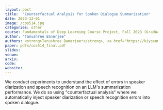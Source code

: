 ```yaml
---
layout: post
title:  "Counterfactual Analysis for Spoken Dialogue Summarization"
date: 2023-12-01
image: /cos514.jpg
categories: other
course: Fundamentals of Deep Learning Course Project, Fall 2023 (Graduate Course)
author: "Tanushree Banerjee"
authors: <strong>Tanushree Banerjee*</strong>, <a href="https://kiyosumaeda.github.io/">Kiyosu Maeda*</a>, <a href="https://www.cs.princeton.edu/~arora/">Sanjeev Arora</a>
paper: pdfs/cos514_final.pdf
slides:
venue: 
arxiv: 
code: 
website: 
---
```


We conduct experiments to understand the effect of errors in speaker diarization and speech recognition on
an LLM's summarization performance. We do so using "counterfactual analysis" where we automatically inject speaker diarization or speech recognition errors into spoken dialogue.
